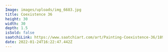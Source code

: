 ```yaml
---
Image: images/uploads/img_6683.jpg
title: Coexistence 36
height: 30
width: 30
depth: 1.5
isSold: false
saatchiLink: https://www.saatchiart.com/art/Painting-Coexistence-36/189576/6694285/view
date: 2022-01-24T16:22:47.442Z
---
```

